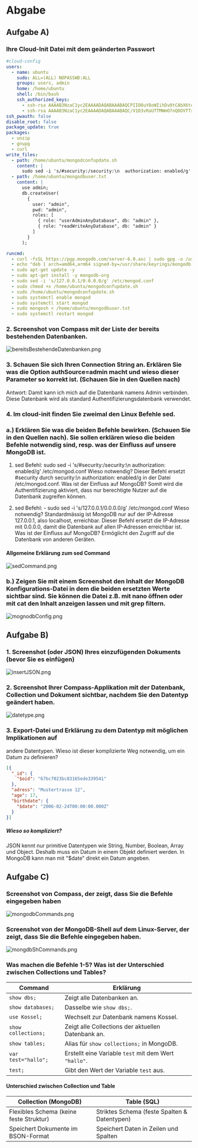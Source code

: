 # Abgabe

## Aufgabe A)

### Ihre Cloud-Init Datei mit dem geänderten Passwort

```yaml
#cloud-config
users:
  - name: ubuntu
    sudo: ALL=(ALL) NOPASSWD:ALL
    groups: users, admin
    home: /home/ubuntu
    shell: /bin/bash
    ssh_authorized_keys:
      - ssh-rsa AAAAB3NzaC1yc2EAAAADAQABAAABAQCPIIO8uY8oWIihDv0tCAbX6toyG1RYkaLZyfGD1L+I07K4CnwAVBSU+81vw3Yv5sN9tj2Ccve9kzEeCNMld2mDP/Tt7edkx2MCToVfVx+njqwY/XbMY9bfdRKJLhIoLavuVNLnnkSIXdtlGr3JF71hPHzBDMEo64ofPCQ8hPsGxL1u3efb12jcWcRhudKtv7Qh6cVE47Zj4xImfi6VlLqwzcKZ5oCqR/z1hLLL+/pS3eM5Qsor5wmAqNfH4+z5eE+pOkFm7a0Nkygv9jwXIqtJzFGKYDe6ciBD04pEovdvY0FTyiv2vksQOVgjtu2faG2Iv1HOG0JktCIwJ49OEgjT teacher-key
      - ssh-rsa AAAAB3NzaC1yc2EAAAADAQABAAABAQC/V1D3vRaUTTMWmO7nQOOVTTxwiyXioeKHlInt+vAl21sCw55x/l1o+trABID4Sy6KfgMEyp3ZJXhAbrtLbt3EqaiyMleajdJlTT2MUnIXUe1z4Ju6JXy2/XNdK1KqgScCXg4d5iw3SwknxI4+JrjffCYuyFz3QtMcU2sozc0QDSWs2xlF19yqc1q4oCVuEiHVqZWypq42CKmDL1C2qY+1bwBeVl9ERS0ShMK/41ABU536Lng8mN+YR9Qd4fjjHfJ55WpN/deoHqHMdgs8P6VGHUqjkAya5pMl9cmiLYgmvNLft3d6Wj0UPkLHBa+QGvofdi5SZUr3l48RLxTsrXXl
ssh_pwauth: false
disable_root: false
package_update: true
packages:
  - unzip
  - gnupg
  - curl
write_files:
  - path: /home/ubuntu/mongodconfupdate.sh
    content: |
      sudo sed -i 's/#security:/security:\n  authorization: enabled/g' /etc/mongod.conf
  - path: /home/ubuntu/mongodbuser.txt
    content: |
      use admin;
      db.createUser(
        {
          user: "admin",
          pwd: "admin",
          roles: [
            { role: "userAdminAnyDatabase", db: "admin" },
            { role: "readWriteAnyDatabase", db: "admin" }
          ]
        }
      );

runcmd:
  - curl -fsSL https://pgp.mongodb.com/server-6.0.asc | sudo gpg -o /usr/share/keyrings/mongodb-server-6.0.gpg --dearmor
  - echo "deb [ arch=amd64,arm64 signed-by=/usr/share/keyrings/mongodb-server-6.0.gpg ] https://repo.mongodb.org/apt/ubuntu jammy/mongodb-org/6.0 multiverse" | sudo tee /etc/apt/sources.list.d/mongodb-org-6.0.list
  - sudo apt-get update -y
  - sudo apt-get install -y mongodb-org
  - sudo sed -i 's/127.0.0.1/0.0.0.0/g' /etc/mongod.conf
  - sudo chmod +x /home/ubuntu/mongodconfupdate.sh
  - sudo /home/ubuntu/mongodconfupdate.sh
  - sudo systemctl enable mongod
  - sudo systemctl start mongod
  - sudo mongosh < /home/ubuntu/mongodbuser.txt
  - sudo systemctl restart mongod

```

### 2. Screenshot von Compass mit der Liste der bereits bestehenden Datenbanken.
![bereitsBestehendeDatenbanken.png](../images/bereitsBestehendeDatenbanken.png)

### 3. Schauen Sie sich Ihren Connection String an. Erklären Sie was die Option authSource=admin macht und wieso dieser Parameter so korrekt ist.  (Schauen Sie in den Quellen nach)
Antwort: Damit kann ich mich auf die Datenbank namens Admin verbinden. Diese Datenbank wird als standard Authentifizierungsdatenbank verwendet.

### 4. Im cloud-init finden Sie zweimal den Linux Befehle sed.

### a.) Erklären Sie was die beiden Befehle bewirken. (Schauen Sie in den Quellen nach). Sie sollen erklären wieso die beiden Befehle notwendig sind, resp. was der Einfluss auf unsere MongoDB ist.

1. sed Befehl: sudo sed -i 's/#security:/security:\n  authorization: enabled/g' /etc/mongod.conf
Wieso notwendig?
Dieser Befehl ersetzt #security durch security:\n  authorization: enabled/g in der Datei /etc/mongod.conf.
Was ist der Einfluss auf MongoDB?
Somit wird die Authentifizierung aktiviert, dass nur berechtigte Nutzer auf die Datenbank zugreifen können.

2. sed Befehl:   - sudo sed -i 's/127.0.0.1/0.0.0.0/g' /etc/mongod.conf
Wieso notwendig?
Standardmässig ist MongoDB nur auf der IP-Adresse 127.0.0.1, also localhost, erreichbar. 
Dieser Befehl ersetzt die IP-Adresse mit 0.0.0.0, damit die Datenbank auf allen IP-Adressen erreichbar ist.
Was ist der Einfluss auf MongoDB?
Ermöglicht den Zugriff auf die Datenbank von anderen Geräten.

#### Allgemeine Erklärung zum sed Command
![sedCommand.png](../images/sedCommand.png)

### b.) Zeigen Sie mit einem Screenshot den Inhalt der MongoDB Konfigurations-Datei in dem die beiden ersetzten Werte sichtbar sind. Sie können die Datei z.B. mit nano öffnen oder mit cat den Inhalt anzeigen lassen und mit grep filtern.
![mognodbConfig.png](../images/mognodbConfig.png)

## Aufgabe B)
### 1. Screenshot (oder JSON) Ihres einzufügenden Dokuments (bevor Sie es einfügen)
![insertJSON.png](../images/insertJSON.png)

### 2. Screenshot Ihrer Compass-Applikation mit der Datenbank, Collection und Dokument sichtbar, nachdem Sie den Datentyp geändert haben.
![datetype.png](../images/datetype.png)

### 3. Export-Datei und Erklärung zu dem Datentyp mit möglichen Implikationen auf 
andere Datentypen. Wieso ist dieser komplizierte Weg notwendig, 
um ein Datum zu definieren?

```json
[{
  "_id": {
    "$oid": "67bc7023bc83165ede339541"
  },
  "adress": "Mustertrasse 12",
  "age": 17,
  "birthdate": {
    "$date": "2006-02-24T00:00:00.000Z"
  }
}]
```

##### Wieso so kompliziert?
JSON kennt nur primitive Datentypen wie String, Number, Boolean, Array und Object.
Deshalb muss ein Datum in einem Objekt definiert werden.
In MongoDB kann man mit "$date" direkt ein Datum angeben.

## Aufgabe C)
### Screenshot von Compass, der zeigt, dass Sie die Befehle eingegeben haben
![mongodbCommands.png](../images/mongodbCommands.png)

### Screenshot von der MongoDB-Shell auf dem Linux-Server, der zeigt, dass Sie die Befehle eingegeben haben.
![mongdbShCommands.png](../images/mongdbShCommands.png)

### Was machen die Befehle 1-5? Was ist der Unterschied zwischen Collections und Tables?
| Command             | Erklärung                                             |
|---------------------|-------------------------------------------------------|
| `show dbs;`         | Zeigt alle Datenbanken an.                            |
| `show databases;`   | Dasselbe wie `show dbs;`.                             |
| `use Kossel;`       | Wechselt zur Datenbank namens Kossel.                 |
| `show collections;` | Zeigt alle Collections der aktuellen Datenbank an.    |
| `show tables;`      | Alias für `show collections;` in MongoDB.             |
| `var test="hallo";` | Erstellt eine Variable `test` mit dem Wert `"hallo"`. |
| `test;`             | Gibt den Wert der Variable `test` aus.                |

#### Unterschied zwischen Collection und Table

| Collection (MongoDB) | Table (SQL) |
|----------------------|------------|
| Flexibles Schema (keine feste Struktur) | Striktes Schema (feste Spalten & Datentypen) |
| Speichert Dokumente im BSON-Format | Speichert Daten in Zeilen und Spalten |
